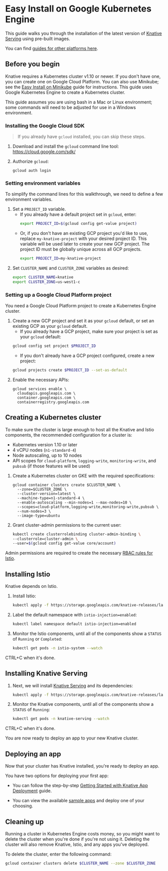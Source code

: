 # Easy Install on Google Kubernetes Engine

This guide walks you through the installation of the latest version of
[Knative Serving](https://github.com/knative/serving) using pre-built images.

You can find [guides for other platforms here](README.md).

## Before you begin

Knative requires a Kubernetes cluster v1.10 or newer. If you don't have one,
you can create one on Google Cloud Platform. You can also use Minikube; see the
[Easy Install on Minikube](Knative-with-Minikube.md) guide for
instructions. This guide uses Google Kubernetes Engine to create a Kubernetes
cluster.

This guide assumes you are using bash in a Mac or Linux environment; some
commands will need to be adjusted for use in a Windows environment.

### Installing the Google Cloud SDK

> If you already have `gcloud` installed, you can skip these steps. 

1. Download and install the `gcloud` command line tool:
   https://cloud.google.com/sdk/
   
1. Authorize `gcloud`:
    ```
    gcloud auth login
    ```

### Setting environment variables

To simplify the command lines for this walkthrough, we need to define a few
environment variables.

1. Set a `PROJECT_ID` variable.
   * If you already have a default project set in `gcloud`, enter:
      ```bash
      export PROJECT_ID=$(gcloud config get-value project)
      ```
   * Or, if you don't have an existing GCP project you'd like to use, replace
    `my-knative-project` with your desired project ID. This variable will be
    used later to create your new GCP project. The project ID must be globally
    unique across all GCP projects.
      ```bash
      export PROJECT_ID=my-knative-project
      ```
1. Set `CLUSTER_NAME` and `CLUSTER_ZONE` variables as desired:
   ```bash
   export CLUSTER_NAME=knative
   export CLUSTER_ZONE=us-west1-c
   ```

### Setting up a Google Cloud Platform project

You need a Google Cloud Platform project to create a Kubernetes Engine cluster.

1. Create a new GCP project and set it as your `gcloud` default, or set an
   existing GCP as your `gcloud` default.
    * If you already have a GCP project, make sure your project is set as your
    `gcloud` default:
     ```bash
     gcloud config set project $PROJECT_ID
     ```
    * If you don't already have a GCP project configured, create a new project:
     ```bash
     gcloud projects create $PROJECT_ID --set-as-default
     ```
1. Enable the necessary APIs:
   ```
   gcloud services enable \
     cloudapis.googleapis.com \
     container.googleapis.com \
     containerregistry.googleapis.com
   ```

## Creating a Kubernetes cluster

To make sure the cluster is large enough to host all the Knative and
Istio components, the recommended configuration for a cluster is:

* Kubernetes version 1.10 or later
* 4 vCPU nodes (`n1-standard-4`)
* Node autoscaling, up to 10 nodes
* API scopes for `cloud-platform`, `logging-write`, `monitoring-write`, and
  `pubsub` (if those features will be used)

1. Create a Kubernetes cluster on GKE with the required specifications:
    ```
    gcloud container clusters create $CLUSTER_NAME \
      --zone=$CLUSTER_ZONE \
      --cluster-version=latest \
      --machine-type=n1-standard-4 \
      --enable-autoscaling --min-nodes=1 --max-nodes=10 \
      --scopes=cloud-platform,logging-write,monitoring-write,pubsub \
      --num-nodes=3 \
      --image-type=ubuntu
    ```  
1. Grant cluster-admin permissions to the current user: 
    ```bash
    kubectl create clusterrolebinding cluster-admin-binding \
    --clusterrole=cluster-admin \
    --user=$(gcloud config get-value core/account)
    ```

Admin permissions are required to create the necessary
[RBAC rules for Istio](https://istio.io/docs/concepts/security/rbac/).

## Installing Istio

Knative depends on Istio.

1. Install Istio:
    ```bash
    kubectl apply -f https://storage.googleapis.com/knative-releases/latest/istio.yaml
    ```
1. Label the default namespace with `istio-injection=enabled`:
    ```bash
    kubectl label namespace default istio-injection=enabled
    ```
1. Monitor the Istio components, until all of the components show a `STATUS` of
`Running` or `Completed`:
    ```bash
    kubectl get pods -n istio-system --watch
    ```

CTRL+C when it's done.

## Installing Knative Serving

1. Next, we will install [Knative Serving](https://github.com/knative/serving)
and its dependencies:
    ```bash
    kubectl apply -f https://storage.googleapis.com/knative-releases/latest/release.yaml
    ```
1. Monitor the Knative components, until all of the components show a `STATUS` of
`Running`:
    ```bash
    kubectl get pods -n knative-serving --watch
    ```

CTRL+C when it's done.

You are now ready to deploy an app to your new Knative cluster.

## Deploying an app

Now that your cluster has Knative installed, you're ready to deploy an app.

You have two options for deploying your first app:

* You can follow the step-by-step
  [Getting Started with Knative App Deployment](getting-started-knative-app.md)
  guide.

* You can view the available [sample apps](../serving/samples/README.md) and
  deploy one of your choosing.

## Cleaning up

Running a cluster in Kubernetes Engine costs money, so you might want to delete
the cluster when you're done if you're not using it. Deleting the cluster will
also remove Knative, Istio, and any apps you've deployed.

To delete the cluster, enter the following command:

```bash
gcloud container clusters delete $CLUSTER_NAME --zone $CLUSTER_ZONE
```